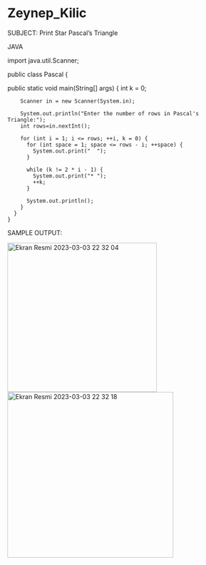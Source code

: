 # Zeynep_Kilic


SUBJECT: Print Star Pascal’s Triangle

JAVA

import java.util.Scanner;

public class Pascal {

 public static void main(String[] args) {
	    int  k = 0;
	    
	    Scanner in = new Scanner(System.in);
	    
	    System.out.println("Enter the number of rows in Pascal's Triangle:");
	    int rows=in.nextInt();
	    
	    for (int i = 1; i <= rows; ++i, k = 0) {
	      for (int space = 1; space <= rows - i; ++space) {
	        System.out.print("  ");
	      }

	      while (k != 2 * i - 1) {
	        System.out.print("* ");
	        ++k;
	      }

	      System.out.println();
	    }
	  }
	}
SAMPLE OUTPUT:

<img width="335" alt="Ekran Resmi 2023-03-03 22 32 04" src="https://user-images.githubusercontent.com/119444731/222814286-903b995f-aef2-4efc-862e-50f26445931a.png">

<img width="372" alt="Ekran Resmi 2023-03-03 22 32 18" src="https://user-images.githubusercontent.com/119444731/222814299-a187d9bf-533d-49f5-9b62-b7674f205d2c.png">

